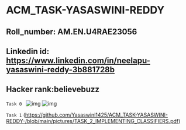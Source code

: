 # ACM_TASK-YASASWINI-REDDY
## Roll_number: AM.EN.U4RAE23056 
## Linkedin id: https://www.linkedin.com/in/neelapu-yasaswini-reddy-3b881728b 
## Hacker rank:believebuzz

```Task 0 ```
![img](https://github.com/Yasaswini1425/ACM_TASK-YASASWINI-REDDY-/blob/main/pictures/yasaswini%20reddy%20-%20Intermediate%20Machine%20Learning.png)
![img](https://github.com/Yasaswini1425/ACM_TASK-YASASWINI-REDDY-/blob/main/pictures/yasaswini%20reddy%20-%20Intro%20to%20Machine%20Learning.png)

``` Task 1 ```
(https://github.com/Yasaswini1425/ACM_TASK-YASASWINI-REDDY-/blob/main/pictures/TASK_2_IMPLEMENTING_CLASSIFIERS.pdf)
